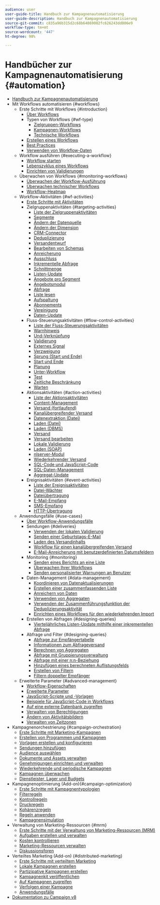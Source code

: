 ```yaml
---
audience: user
user-guide-title: Handbuch zur Kampagnenautomatisierung
user-guide-description: Handbuch zur Kampagnenautomatisierung
source-git-commit: c835a96b315d2c68b64869082fc626243dd006e9
workflow-type: tm+mt
source-wordcount: '447'
ht-degree: 98%

---
```



# Handbücher zur Kampagnenautomatisierung {#automation}

+ [Handbuch zur Kampagnenautomatisierung](home.md)
+ Mit Workflows automatisieren {#workflows}
   + Erste Schritte mit Workflows {#introduction}
      + [Über Workflows](workflow/about-workflows.md)
      + Typen von Workflows {#wf-type}
         + [Zielgruppen-Workflows](workflow/targeting-workflows.md)
         + [Kampagnen-Workflows](workflow/campaign-workflows.md)
         + [Technische Workflows](workflow/technical-workflows.md)
      + [Erstellen eines Workflows](workflow/build-a-workflow.md)
      + [Best Practices](workflow/workflow-best-practices.md)
      + [Verwenden von Workflow-Daten](workflow/use-workflow-data.md)
   + Workflow ausführen {#executing-a-workflow}
      + [Workflow starten](workflow/start-a-workflow.md)
      + [Lebenszyklus eines Workflows](workflow/workflow-life-cycle.md)
      + [Einrichten von Validierungen](workflow/define-approvals.md)
   + Überwachen von Workflows {#monitoring-workflows}
      + [Überwachen der Workflow-Ausführung](workflow/monitor-workflow-execution.md)
      + [Überwachen technischer Workflows](workflow/monitor-technical-workflows.md)
      + [Workflow-Heatmap](workflow/heatmap.md)
   + Workflow-Aktivitäten {#wf-activities}
      + [Erste Schritte mit Aktivitäten](workflow/activities.md)
      + Zielgruppenaktivitäten {#targeting-activities}
         + [Liste der Zielgruppenaktivitäten](workflow/targeting-activities.md)
         + [Segmente](workflow/cells.md)
         + [Ändern der Datenquelle](workflow/change-data-source.md)
         + [Ändern der Dimension](workflow/change-dimension.md)
         + [CRM-Connector](workflow/crm-connector.md)
         + [Deduplizierung](workflow/deduplication.md)
         + [Versandentwurf](workflow/delivery-outline.md)
         + [Bearbeiten von Schemas](workflow/edit-schema.md)
         + [Anreicherung](workflow/enrichment.md)
         + [Ausschluss](workflow/exclusion.md)
         + [Inkrementelle Abfrage](workflow/incremental-query.md)
         + [Schnittmenge](workflow/intersection.md)
         + [Listen-Update](workflow/list-update.md)
         + [Angebote pro Segment](workflow/offers-by-cell.md)
         + [Angebotsmodul](workflow/offer-engine.md)
         + [Abfrage](workflow/query.md)
         + [Liste lesen](workflow/read-list.md)
         + [Aufspaltung](workflow/split.md)
         + [Abonnements](workflow/subscription-services.md)
         + [Vereinigung](workflow/union.md)
         + [Daten-Update](workflow/update-data.md)
      + Fluss-Steuerungsaktivitäten {#flow-control-activities}
         + [Liste der Fluss-Steuerungsaktivitäten](workflow/flow-control-activities.md)
         + [Warnhinweis](workflow/alert.md)
         + [Und-Verknüpfung](workflow/and-join.md)
         + [Validierung](workflow/approval.md)
         + [Externes Signal](workflow/external-signal.md)
         + [Verzweigung](workflow/fork.md)
         + [Sprung (Start und Ende)](workflow/jump--start-point-and-end-point-.md)
         + [Start und Ende](workflow/start-and-end.md)
         + [Planung](workflow/scheduler.md)
         + [Unter-Workflow](workflow/sub-workflow.md)
         + [Test](workflow/test.md)
         + [Zeitliche Beschränkung](workflow/time-constraint.md)
         + [Warten](workflow/wait.md)
      + Aktionsaktivitäten {#action-activities}
         + [Liste der Aktionsaktivitäten](workflow/action-activities.md)
         + [Content-Management](workflow/content-management.md)
         + [Versand (fortlaufend)](workflow/continuous-delivery.md)
         + [Kanalübergreifender Versand](workflow/cross-channel-deliveries.md)
         + [Datenextraktion (Datei)](workflow/extraction--file-.md)
         + [Laden (Datei)](workflow/data-loading--file-.md)
         + [Laden (DBMS)](workflow/data-loading--rdbms-.md)
         + [Versand](workflow/delivery.md)
         + [Versand bearbeiten](workflow/delivery-control.md)
         + [Lokale Validierung](workflow/local-approval.md)
         + [Laden (SOAP)](workflow/loading-soap.md)
         + [nlserver-Modul](workflow/nlserver-module.md)
         + [Wiederkehrender Versand](workflow/recurring-delivery.md)
         + [SQL-Code und JavaScript-Code](workflow/sql-code-and-javascript-code.md)
         + [SQL-Daten-Management](workflow/sql-data-management.md)
         + [Aggregat-Update](workflow/update-aggregate.md)
      + Ereignisaktivitäten {#event-activities}
         + [Liste der Ereignisaktivitäten](workflow/event-activities.md)
         + [Datei-Wächter](workflow/file-collector.md)
         + [Dateiübertragung](workflow/file-transfer.md)
         + [E-Mail-Empfang](workflow/inbound-emails.md)
         + [SMS-Empfang](workflow/inbound-sms.md)
         + [HTTP-Übertragung](workflow/web-download.md)
   + Anwendungsfälle {#use-cases}
      + [Über Workflow-Anwendungsfälle](workflow/workflow-use-cases.md)
      + Sendungen {#deliveries}
         + [Verwenden der lokalen Validierung](workflow/local-approval-activity.md)
         + [Senden einer Geburtstags-E-Mail](workflow/send-a-birthday-email.md)
         + [Laden des Versandinhalts](workflow/load-delivery-content.md)
         + [Workflow für einen kanalübergreifenden Versand](workflow/cross-channel-delivery-workflow.md)
         + [E-Mail-Anreicherung mit benutzerdefinierten Datumsfeldern](workflow/email-enrichment-with-custom-date-fields.md)
      + Monitoring      {#monitoring}
         + [Senden eines Berichts an eine Liste](workflow/send-a-report-to-a-list.md)
         + [Überwachen Ihrer Workflows](workflow/workflow-supervision.md)
         + [Senden personalisierter Warnungen an Benutzer](workflow/send-alerts-to-operators.md)
      + Daten-Management {#data-management}
         + [Koordinieren von Datenaktualisierungen](workflow/coordinate-data-updates.md)
         + [Erstellen einer zusammenfassenden Liste](workflow/create-a-summary-list.md)
         + [Anreichern von Daten](workflow/enrich-data.md)
         + [Verwenden von Aggregaten](workflow/using-aggregates.md)
         + [Verwenden der Zusammenführungsfunktion der Deduplizierungsaktivität](workflow/deduplication-merge.md)
         + [Einrichten eines Workflows für den wiederkehrenden Import](workflow/recurring-import-workflow.md)
      + Erstellen von Abfragen {#designing-queries}
         + [Vierteljährliches Listen-Update mithilfe einer inkrementellen Abfrage](workflow/quarterly-list-update.md)
      + Abfrage und Filter {#designing-queries}
         + [Abfrage zur Empfängertabelle](workflow/querying-recipient-table.md)
         + [Informationen zum Abfrageversand](workflow/query-delivery-info.md)
         + [Berechnen von Aggregaten](workflow/compute-aggregates.md)
         + [Abfrage mit Gruppierungsverwaltung](workflow/query-grouping-management.md)
         + [Abfrage mit einer n:n-Beziehung](workflow/query-many-to-many-relationship.md)
         + [Hinzufügen eines berechneten Auflistungsfelds](workflow/adding-enumeration-type-calculated-field.md)
         + [Erstellen von Filtern](workflow/create-a-filter.md)
         + [Filtern doppelter Empfänger](workflow/filter-duplicated-recipients.md)
   + Erweiterte Parameter {#advanced-management}
      + [Workflow-Eigenschaften](workflow/workflow-properties.md)
      + [Erweiterte Parameter](workflow/advanced-parameters.md)
      + [JavaScript-Scripte und -Vorlagen](workflow/javascript-scripts-and-templates.md)
      + [Beispiele für JavaScript-Code in Workflows](workflow/javascript-in-workflows.md)
      + [Auf eine externe Datenbank zugreifen](workflow/accessing-an-external-database--fda-.md)
      + [Verwalten von Berechtigungen](workflow/managing-rights.md)
      + [Ändern von Aktivitätsbildern](workflow/change-activity-images.md)
      + [Verwalten von Zeitzonen](workflow/managing-time-zones.md)
+ Kampagnenorchestrierung {#campaign-orchestration}
   + [Erste Schritte mit Marketing-Kampagnen](campaigns/set-up-campaigns.md)
   + [Erstellen von Programmen und Kampagnen](campaigns/marketing-campaign-create.md)
   + [Vorlagen erstellen und konfigurieren](campaigns/marketing-campaign-templates.md)
   + [Sendungen hinzufügen](campaigns/marketing-campaign-deliveries.md)
   + [Audience auswählen](campaigns/marketing-campaign-target.md)
   + [Dokumente und Assets verwalten](campaigns/marketing-campaign-assets.md)
   + [Genehmigungen einrichten und verwalten](campaigns/marketing-campaign-approval.md)
   + [Wiederkehrende und periodische Kampagnen](campaigns/recurring-periodic-campaigns.md)
   + [Kampagnen überwachen](campaigns/marketing-campaign-monitoring.md)
   + [Dienstleister, Lager und Budgets](campaigns/providers--stocks-and-budgets.md)
+ Kampagnenoptimierung (Add-on){#campaign-optimization}
   + [Erste Schritte mit Kampagnentypologien](campaign-opt/campaign-typologies.md)
   + [Filterregeln](campaign-opt/filtering-rules.md)
   + [Kontrollregeln](campaign-opt/control-rules.md)
   + [Druckregeln](campaign-opt/pressure-rules.md)
   + [Kohärenzregeln](campaign-opt/consistency-rules.md)
   + [Regeln anwenden](campaign-opt/apply-rules.md)
   + [Kampagnensimulation](campaign-opt/campaign-simulations.md)
+ Verwaltung von Marketing-Ressourcen {#mrm}
   + [Erste Schritte mit der Verwaltung von Marketing-Ressourcen (MRM)](mrm/about-marketing-resource-management.md)
   + [Aufgaben erstellen und verwalten](mrm/creating-and-managing-tasks.md)
   + [Kosten kontrollieren](mrm/controlling-costs.md)
   + [Marketing-Ressourcen verwalten](mrm/managing-marketing-resources.md)
   + [Diskussionsforen](mrm/discussion-forums.md)
+ Verteiltes Marketing (Add-on) {#distributed-marketing}
   + [Erste Schritte mit verteiltem Marketing](distributed-marketing/about-distributed-marketing.md)
   + [Lokale Kampagnen erstellen](distributed-marketing/creating-a-local-campaign.md)
   + [Partizipative Kampagnen erstellen](distributed-marketing/creating-a-collaborative-campaign.md)
   + [Kampagnenkit veröffentlichen](distributed-marketing/publishing-the-campaign-package.md)
   + [Auf Kampagnen zugreifen](distributed-marketing/accessing-campaigns.md)
   + [Verfolgen einer Kampagne](distributed-marketing/tracking-a-campaign.md)
   + [Anwendungsfälle](distributed-marketing/examples.md)
+ [Dokumentation zu Campaign v8](https://experienceleague.adobe.com/docs/campaign/campaign-v8/campaign-home.html?lang=de)